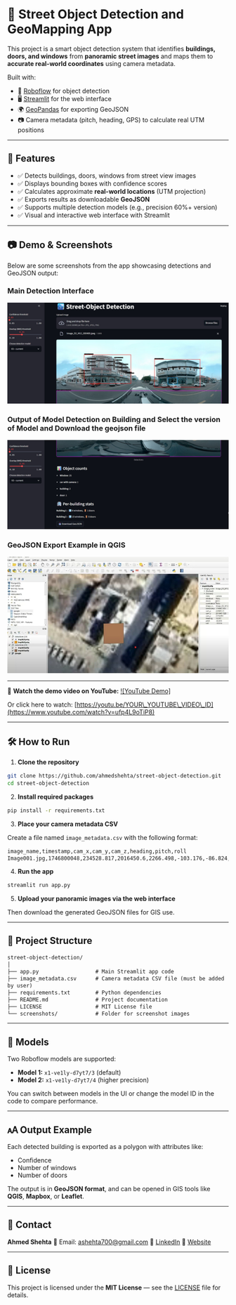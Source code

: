 # 🌉 Street Object Detection and GeoMapping App

This project is a smart object detection system that identifies **buildings, doors, and windows** from **panoramic street images** and maps them to **accurate real-world coordinates** using camera metadata.

Built with:

* 🧠 [Roboflow](https://roboflow.com/) for object detection
* 🖥️ [Streamlit](https://streamlit.io/) for the web interface
* 🌍 [GeoPandas](https://geopandas.org/) for exporting GeoJSON
* 📷 Camera metadata (pitch, heading, GPS) to calculate real UTM positions

---

## 🚀 Features

* ✅ Detects buildings, doors, windows from street view images
* ✅ Displays bounding boxes with confidence scores
* ✅ Calculates approximate **real-world locations** (UTM projection)
* ✅ Exports results as downloadable **GeoJSON**
* ✅ Supports multiple detection models (e.g., precision 60%+ version)
* ✅ Visual and interactive web interface with Streamlit

---

## 📷 Demo & Screenshots

Below are some screenshots from the app showcasing detections and GeoJSON output:

### Main Detection Interface

![Detection Interface](https://github.com/ashehta700/street-object-detection/blob/main/screeen1.jpg)


### Output of Model Detection on Building and Select the version of Model and Download the geojson file

![Download & Model Selection](https://github.com/ashehta700/street-object-detection/blob/main/screen2.jpg)


### GeoJSON Export Example in QGIS

![GeoJSON in QGIS](https://github.com/ashehta700/street-object-detection/blob/main/screen3.jpg)

---

🎥 **Watch the demo video on YouTube:**
[![YouTube Demo]](https://www.youtube.com/watch?v=ufp4L9oTiP8)

Or click here to watch:
[https://youtu.be/YOUR\_YOUTUBE\_VIDEO\_ID](https://www.youtube.com/watch?v=ufp4L9oTiP8)

---

## 🛠️ How to Run

1. **Clone the repository**

```bash
git clone https://github.com/ahmedshehta/street-object-detection.git
cd street-object-detection
```

2. **Install required packages**

```bash
pip install -r requirements.txt
```

3. **Place your camera metadata CSV**

Create a file named `image_metadata.csv` with the following format:

```csv
image_name,timestamp,cam_x,cam_y,cam_z,heading,pitch,roll
Image001.jpg,1746800048,234528.817,2016450.6,2266.498,-103.176,-86.824,-18.445
```

4. **Run the app**

```bash
streamlit run app.py
```

5. **Upload your panoramic images via the web interface**

Then download the generated GeoJSON files for GIS use.

---

## 📁 Project Structure

```
street-object-detection/
│
├── app.py                  # Main Streamlit app code
├── image_metadata.csv      # Camera metadata CSV file (must be added by user)
├── requirements.txt        # Python dependencies
├── README.md               # Project documentation
├── LICENSE                 # MIT License file
└── screenshots/            # Folder for screenshot images
```

---

## 🧠 Models

Two Roboflow models are supported:

* **Model 1:** `x1-ve1ly-d7yt7/3` (default)
* **Model 2:** `x1-ve1ly-d7yt7/4` (higher precision)

You can switch between models in the UI or change the model ID in the code to compare performance.

---

## 🗚️ Output Example

Each detected building is exported as a polygon with attributes like:

* Confidence
* Number of windows
* Number of doors

The output is in **GeoJSON format**, and can be opened in GIS tools like **QGIS**, **Mapbox**, or **Leaflet**.

---

## 📢 Contact

**Ahmed Shehta**
📧 Email: [ashehta700@gmail.com](mailto:ashehta700@gmail.com)
🔗 [LinkedIn](https://www.linkedin.com/in/ahmed-shehta)
🔗 [Website](https://www.ahmed-shehta.netlify.app)

---

## 📄 License

This project is licensed under the **MIT License** — see the [LICENSE](https://www.ahmed-shehta.netlify.app) file for details.
